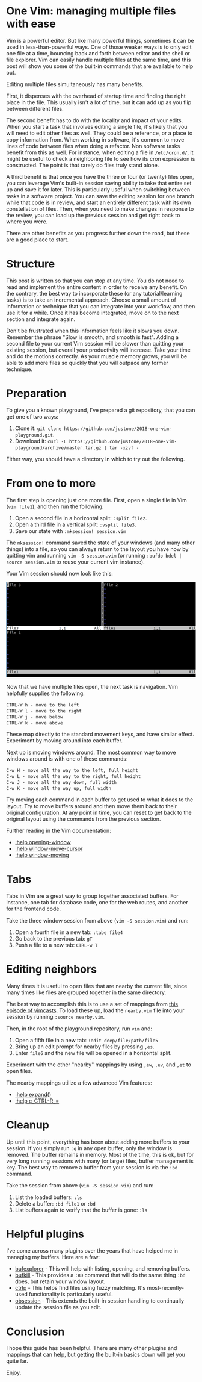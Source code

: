 # One Vim: managing multiple files with ease

Vim is a powerful editor.  But like many powerful things, sometimes it can be used in less-than-powerful ways.  One of those weaker ways is to only edit one file at a time, bouncing back and forth between editor and the shell or file explorer.  Vim can easily handle multiple files at the same time, and this post will show you some of the built-in commands that are available to help out.

Editing multiple files simultaneously has many benefits.

First, it dispenses with the overhead of startup time and finding the right place in the file.  This usually isn't a lot of time, but it can add up as you flip between different files.

The second benefit has to do with the locality and impact of your edits.  When you start a task that involves editing a single file, it's likely that you will need to edit other files as well.  They could be a reference, or a place to copy information from.  When working in software, it's common to move lines of code between files when doing a refactor. Non software tasks benefit from this as well.  For instance, when editing a file in `/etc/cron.d/`, it might be useful to check a neighboring file to see how its cron expression is constructed. The point is that rarely do files truly stand alone.

A third benefit is that once you have the three or four (or twenty) files open, you can leverage Vim's built-in session saving ability to take that entire set up and save it for later.  This is particularly useful when switching between tasks in a software project.  You can save the editing session for one branch while that code is in review, and start an entirely different task with its own constellation of files.  Then, when you need to make changes in response to the review, you can load up the previous session and get right back to where you were.

There are other benefits as you progress further down the road, but these are a good place to start.

# Structure

This post is written so that you can stop at any time.  You do not need to read and implement the entire content in order to receive any benefit.  On the contrary, the best way to incorporate these (or any tutorial/learning tasks) is to take an incremental approach.  Choose a small amount of information or technique that you can integrate into your workflow, and then use it for a while.  Once it has become integrated, move on to the next section and integrate again.

Don't be frustrated when this information feels like it slows you down.  Remember the phrase "Slow is smooth, and smooth is fast".  Adding a second file to your current Vim session will be slower than quitting your existing session, but overall your productivity will increase.  Take your time and do the motions correctly.  As your muscle memory grows, you will be able to add more files so quickly that you will outpace any former technique.

# Preparation

To give you a known playground, I've prepared a git repository, that you can get one of two ways:

1. Clone it: `git clone https://github.com/justone/2018-one-vim-playground.git`.
2. Download it: `curl -L https://github.com/justone/2018-one-vim-playground/archive/master.tar.gz | tar -xzvf -`

Either way, you should have a directory in which to try out the following.

# From one to more

The first step is opening just one more file.  First, open a single file in Vim (`vim file1`), and then run the following:

1. Open a second file in a horizontal split: `:split file2`.
2. Open a third file in a vertical split: `:vsplit file3`.
3. Save our state with `:mksession! session.vim`

The `mksession!` command saved the state of your windows (and many other things) into a file, so you can always return to the layout you have now by quitting vim and running `vim -S session.vim` (or running `:bufdo bdel | source session.vim` to reuse your current vim instance).

Your Vim session should now look like this:

![split session](justone-one-vim-session.png)

Now that we have multiple files open, the next task is navigation.  Vim helpfully supplies the following:

```
CTRL-W h - move to the left
CTRL-W l - move to the right
CTRL-W j - move below
CTRL-W k - move above
```

These map directly to the standard movement keys, and have similar effect.  Experiment by moving around into each buffer.

Next up is moving windows around.  The most common way to move windows around is with one of these commands:

```
C-w H - move all the way to the left, full height
C-w L - move all the way to the right, full height
C-w J - move all the way down, full width
C-w K - move all the way up, full width
```

Try moving each command in each buffer to get used to what it does to the layout.  Try to move buffers around and then move them back to their original configuration.  At any point in time, you can reset to get back to the original layout using the commands from the previous section.

Further reading in the Vim documentation:
* [:help opening-window](http://vimdoc.sourceforge.net/htmldoc/windows.html#opening-window)
* [:help window-move-cursor](http://vimdoc.sourceforge.net/htmldoc/windows.html#window-move-cursor)
* [:help window-moving](http://vimdoc.sourceforge.net/htmldoc/windows.html#window-moving)

# Tabs

Tabs in Vim are a great way to group together associated buffers.  For instance, one tab for database code, one for the web routes, and another for the frontend code.

Take the three window session from above (`vim -S session.vim`) and run:

1. Open a fourth file in a new tab: `:tabe file4`
2. Go back to the previous tab: `gT`
3. Push a file to a new tab: `CTRL-w T`

# Editing neighbors

Many times it is useful to open files that are nearby the current file, since many times like files are grouped together in the same directory.

The best way to accomplish this is to use a set of mappings from [this episode of vimcasts](http://vimcasts.org/episodes/the-edit-command/).  To load these up, load the `nearby.vim` file into your session by running `:source nearby.vim`.

Then, in the root of the playground repository, run `vim` and:

1. Open a fifth file in a new tab: `:edit deep/file/path/file5`
2. Bring up an edit prompt for nearby files by pressing `,es`.
3. Enter `file6` and the new file will be opened in a horizontal split.

Experiment with the other "nearby" mappings by using `,ew`, `,ev`, and `,et` to open files.

The nearby mappings utilize a few advanced Vim features:
* [:help expand()](http://vimdoc.sourceforge.net/htmldoc/eval.html#expand())
* [:help c_CTRL-R_=](http://vimdoc.sourceforge.net/htmldoc/cmdline.html#c_CTRL-R_=)

# Cleanup

Up until this point, everything has been about adding more buffers to your session.  If you simply run `:q` in any open buffer, only the window is removed.  The buffer remains in memory.  Most of the time, this is ok, but for very long running sessions with many (or large) files, buffer management is key.  The best way to remove a buffer from your session is via the `:bd` command.

Take the session from above (`vim -S session.vim`) and run:

1. List the loaded buffers: `:ls`
2. Delete a buffer: `:bd file1` or `:bd`
3. List buffers again to verify that the buffer is gone: `:ls`

# Helpful plugins

I've come across many plugins over the years that have helped me in managing my buffers.  Here are a few:

* [bufexplorer](https://github.com/jlanzarotta/bufexplorer) - This will help with listing, opening, and removing buffers.
* [bufkill](https://github.com/qpkorr/vim-bufkill) - This provides a `:BD` command that will do the same thing `:bd` does, but retain your window layout.
* [ctrlp](https://github.com/kien/ctrlp.vim) - This helps find files using fuzzy matching.  It's most-recently-used functionality is particularly useful.
* [obsession](https://github.com/tpope/vim-obsession) - This extends the built-in session handling to continually update the session file as you edit.

# Conclusion

I hope this guide has been helpful.  There are many other plugins and mappings that can help, but getting the built-in basics down will get you quite far.

Enjoy.

